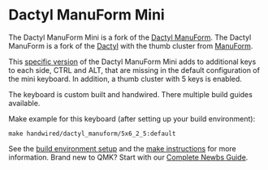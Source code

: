 # Dactyl ManuForm Mini

The Dactyl ManuForm Mini is a fork of the [Dactyl ManuForm](https://github.com/tshort/dactyl-keyboard). The Dactyl ManuForm is a fork of the [Dactyl](https://github.com/adereth/dactyl-keyboard) with the thumb cluster from [ManuForm](https://github.com/jeffgran/ManuForm).

This [specific version](https://github.com/jceb/dactyl-manuform-mini-keyboard) of the Dactyl ManuForm Mini adds to additional keys to each side, CTRL and ALT, that are missing in the default configuration of the mini keyboard. In addition, a thumb cluster with 5 keys is enabled.

The keyboard is custom built and handwired. There multiple build guides available.

Make example for this keyboard (after setting up your build environment):

    make handwired/dactyl_manuform/5x6_2_5:default

See the [build environment setup](https://docs.qmk.fm/#/getting_started_build_tools) and the [make instructions](https://docs.qmk.fm/#/getting_started_make_guide) for more information. Brand new to QMK? Start with our [Complete Newbs Guide](https://docs.qmk.fm/#/newbs).
